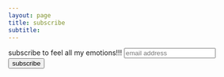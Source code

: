 ```yaml
---
layout: page
title: subscribe
subtitle: 
---
```


<!-- Begin Mailchimp Signup Form -->
<link href="//cdn-images.mailchimp.com/embedcode/horizontal-slim-10_7.css" rel="stylesheet" type="text/css">
<div id="mc_embed_signup">
<form action="https://gmail.us5.list-manage.com/subscribe/post?u=16cfcc6c8e46aa10afcf353f2&amp;id=6e879151d1" method="post" id="mc-embedded-subscribe-form" name="mc-embedded-subscribe-form" class="validate" target="_blank" novalidate>
    <div id="mc_embed_signup_scroll">
	<label for="mce-EMAIL">subscribe to feel all my emotions!!!</label>
	<input type="email" value="" name="EMAIL" class="email" id="mce-EMAIL" placeholder="email address" required>
    <!-- real people should not fill this in and expect good things - do not remove this or risk form bot signups-->
    <div style="position: absolute; left: -5000px;" aria-hidden="true"><input type="text" name="b_16cfcc6c8e46aa10afcf353f2_6e879151d1" tabindex="-1" value=""></div>
    <div class="clear"><input type="submit" value="subscribe" name="subscribe" id="mc-embedded-subscribe" class="button"></div>
    </div>
</form>
</div>

<!--End mc_embed_signup-->

